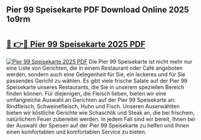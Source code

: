 ## Pier 99 Speisekarte PDF Download Online 2025 1o9rm

# <h2><a href="http://gcdlbc3.nevu.top/?p=Pier+99+Speisekarte">🔗 👉🔴 Pier 99 Speisekarte 2025 PDF</a></h2>

[![Pier 99 Speisekarte 2025 PDF](https://i.imgur.com/dBaPXMq.png)](http://gcdlbc3.nevu.top/?p=Pier+99+Speisekarte)
Die Pier 99 Speisekarte ist nicht mehr nur eine Liste von Gerichten, die in einem Restaurant oder Café angeboten werden, sondern auch eine Gelegenheit für Sie, ein leckeres und für Sie passendes Gericht zu wählen. Es gibt viele frische Salate auf der Pier 99 Speisekarte unseres Restaurants, die Sie in unserem speziellen Bereich finden können. Für diejenigen, die Fleisch lieben, bieten wir eine umfangreiche Auswahl an Gerichten auf der Pier 99 Speisekarte an: Rindfleisch, Schweinefleisch, Huhn und Fisch. Unseren Auserwählten bieten wir köstliche Gerichte wie Schaschlik und Steak an, die bei frischem, natürlichem Feuer zubereitet werden. In jedem Fall sind wir bereit, Ihnen bei der Auswahl der Speisen auf der Pier 99 Speisekarte zu helfen und Ihnen einen komfortablen und komfortablen Service zu bieten.
